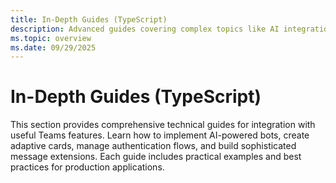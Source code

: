 ```yaml
---
title: In-Depth Guides (TypeScript)
description: Advanced guides covering complex topics like AI integration, adaptive cards, dialogs, message extensions, and user authentication.
ms.topic: overview
ms.date: 09/29/2025
---
```


# In-Depth Guides (TypeScript)

This section provides comprehensive technical guides for integration with useful Teams features. Learn how to implement AI-powered bots, create adaptive cards, manage authentication flows, and build sophisticated message extensions. Each guide includes practical examples and best practices for production applications.


